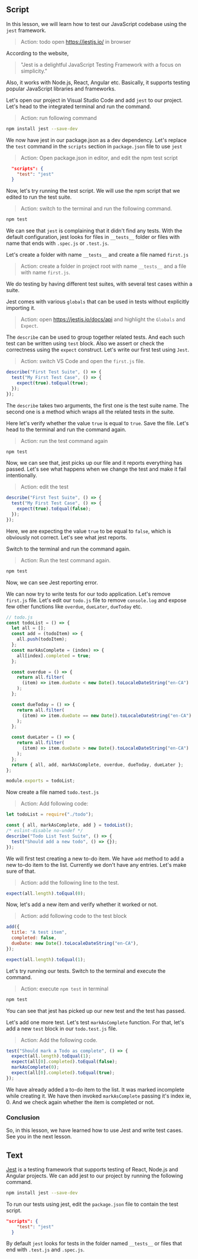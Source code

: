 ## Script

In this lesson, we will learn how to test our JavaScript codebase using the `jest` framework.

> Action: todo open https://jestjs.io/ in browser

According to the website,

> "Jest is a delightful JavaScript Testing Framework with a focus on simplicity."

Also, it works with Node.js, React, Angular etc. Basically, it supports testing popular JavaScript libraries and frameworks.

Let's open our project in Visual Studio Code and add `jest` to our project. Let's head to the integrated terminal and run the command.

> Action: run following command

```sh
npm install jest --save-dev
```

We now have jest in our package.json as a dev dependency. Let's replace the `test` command in the `scripts` section in `package.json` file to use `jest`

> Action: Open package.json in editor, and edit the npm test script

```json
  "scripts": {
    "test": "jest"
  }
```

Now, let's try running the test script. We will use the npm script that we edited to run the test suite.

> Action: switch to the terminal and run the following command.

```sh
npm test
```

We can see that `jest` is complaining that it didn't find any tests. With the default configuration, jest looks for files in `__tests__` folder or files with name that ends with `.spec.js` or `.test.js`.

Let's create a folder with name `__tests__` and create a file named `first.js`

> Action: create a folder in project root with name `__tests__` and a file with name `first.js`.

We do testing by having different test suites, with several test cases within a suite.

Jest comes with various `globals` that can be used in tests without explicitly importing it.

> Action: open https://jestjs.io/docs/api and highlight the `Globals` and `Expect`.

The `describe` can be used to group together related tests. And each such test can be written using `test` block. Also we assert or check the correctness using the `expect` construct. Let's write our first test using `Jest`.

> Action: switch VS Code and open the `first.js` file.

```js
describe("First Test Suite", () => {
  test("My First Test Case", () => {
    expect(true).toEqual(true);
  });
});
```

The `describe` takes two arguments, the first one is the test suite name. The second one is a method which wraps all the related tests in the suite.

Here let's verify whether the value `true` is equal to `true`. Save the file. Let's head to the terminal and run the command again.

> Action: run the test command again

```sh
npm test
```

Now, we can see that, jest picks up our file and it reports everything has passed. Let's see what happens when we change the test and make it fail intentionally.

> Action: edit the test

```js
describe("First Test Suite", () => {
  test("My First Test Case", () => {
    expect(true).toEqual(false);
  });
});
```

Here, we are expecting the value `true` to be equal to `false`, which is obviously not correct. Let's see what jest reports.

Switch to the terminal and run the command again.

> Action: Run the test command again.

```sh
npm test
```

Now, we can see Jest reporting error.

We can now try to write tests for our todo application. Let's remove `first.js` file. Let's edit our `todo.js` file to remove `console.log` and expose few other functions like `overdue`, `dueLater`, `dueToday` etc.

```js
// todo.js
const todoList = () => {
  let all = [];
  const add = (todoItem) => {
    all.push(todoItem);
  };
  const markAsComplete = (index) => {
    all[index].completed = true;
  };

  const overdue = () => {
    return all.filter(
      (item) => item.dueDate < new Date().toLocaleDateString("en-CA")
    );
  };

  const dueToday = () => {
    return all.filter(
      (item) => item.dueDate == new Date().toLocaleDateString("en-CA")
    );
  };

  const dueLater = () => {
    return all.filter(
      (item) => item.dueDate > new Date().toLocaleDateString("en-CA")
    );
  };
  return { all, add, markAsComplete, overdue, dueToday, dueLater };
};

module.exports = todoList;
```

Now create a file named `todo.test.js`

> Action: Add following code:

```js
let todoList = require("./todo");

const { all, markAsComplete, add } = todoList();
/* eslint-disable no-undef */
describe("Todo List Test Suite", () => {
  test("Should add a new todo", () => {});
});
```

We will first test creating a new to-do item. We have `add` method to add a new to-do item to the list. Currently we don't have any entries. Let's make sure of that.

> Action: add the following line to the test.

```js
expect(all.length).toEqual(0);
```

Now, let's add a new item and verify whether it worked or not.

> Action: add following code to the test block

```js
add({
  title: "A test item",
  completed: false,
  dueDate: new Date().toLocaleDateString("en-CA"),
});

expect(all.length).toEqual(1);
```

Let's try running our tests. Switch to the terminal and execute the command.

> Action: execute `npm test` in terminal

```sh
npm test
```

You can see that jest has picked up our new test and the test has passed.

Let's add one more test. Let's test `markAsComplete` function. For that, let's add a new `test` block in our `todo.test.js` file.

> Action: Add the following code.

```js
test("Should mark a Todo as complete", () => {
  expect(all.length).toEqual(1);
  expect(all[0].completed).toEqual(false);
  markAsComplete(0);
  expect(all[0].completed).toEqual(true);
});
```

We have already added a to-do item to the list. It was marked incomplete while creating it. We have then invoked `markAsComplete` passing it's index ie, 0. And we check again whether the item is completed or not.

### Conclusion

So, in this lesson, we have learned how to use Jest and write test cases. See you in the next lesson.

## Text

[Jest](https://jestjs.io/) is a testing framework that supports testing of React, Node.js and Angular projects. We can add jest to our project by running the following command.

```sh
npm install jest --save-dev
```

To run our tests using jest, edit the `package.json` file to contain the test script.

```json
"scripts": {
    "test": "jest"
  }
```

By default `jest` looks for tests in the folder named `__tests__` or files that end with `.test.js` and `.spec.js`.
